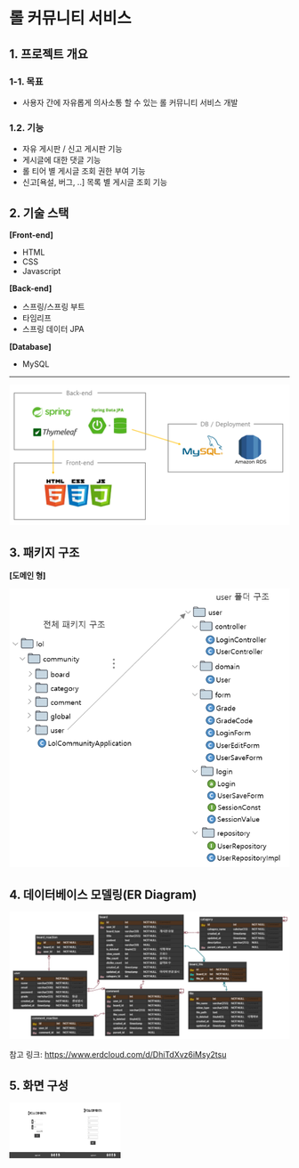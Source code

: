 # 롤 커뮤니티 서비스 
## 1. 프로젝트 개요

### 1-1. 목표
+ 사용자 간에 자유롭게 의사소통 할 수 있는 롤 커뮤니티 서비스 개발

### 1.2. 기능
+ 자유 게시판 / 신고 게시판 기능
+ 게시글에 대한 댓글 기능
+ 롤 티어 별 게시글 조회 권한 부여 기능
+ 신고[욕설, 버그, ..] 목록 별 게시글 조회 기능

## 2. 기술 스택
**[Front-end]**
+ HTML
+ CSS
+ Javascript

**[Back-end]**
+ 스프링/스프링 부트
+ 타임리프
+ 스프링 데이터 JPA

**[Database]**
+ MySQL

***************************************
<img src='https://github.com/HoJun0415/springboot-lol-community/blob/main/%EC%8A%A4%ED%83%9D.PNG'>

## 3. 패키지 구조
**[도메인 형]**

<img src='https://github.com/HoJun0415/springboot-lol-community/blob/main/%ED%8C%A8%ED%82%A4%EC%A7%80%EA%B5%AC%EC%A1%B0.PNG'>

## 4. 데이터베이스 모델링(ER Diagram)

<img src='https://github.com/HoJun0415/springboot-lol-community/blob/main/ERD.PNG'>

참고 링크: https://www.erdcloud.com/d/DhiTdXvz6iMsy2tsu

## 5. 화면 구성
<div style="display: flex">
  <img src='https://github.com/HoJun0415/springboot-lol-community/blob/main/%EB%A1%9C%EA%B7%B8%EC%9D%B8%20%ED%99%94%EB%A9%B4.png' style="width: 100px; height: 100px;">
  <img src='https://github.com/HoJun0415/springboot-lol-community/blob/main/%ED%9A%8C%EC%9B%90%EA%B0%80%EC%9E%85%20%ED%99%94%EB%A9%B4.png'style="width: 100px; height: 100px;">
</div>
